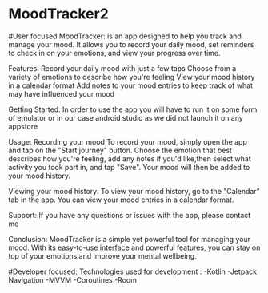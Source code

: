 
# MoodTracker2
#User focused
MoodTracker: is an app designed to help you track and manage your mood. It allows you to record your daily mood,
set reminders to check in on your emotions, and view your progress over time.

Features:
Record your daily mood with just a few taps
Choose from a variety of emotions to describe how you're feeling
View your mood history in a calendar  format
Add notes to your mood entries to keep track of what may have influenced your mood

Getting Started:
In order to use the app you will have to run it on some form of emulator or in our case android studio as we did not launch it on any appstore

Usage:
Recording your mood
To record your mood, simply open the app and tap on the "Start journey" button.
Choose the emotion that best describes how you're feeling, add any notes if you'd like,then select what activity you took part in, and tap "Save". 
Your mood will then be added to your mood history.


Viewing your mood history:
To view your mood history, go to the "Calendar" tab in the app. You can view your mood entries in a calendar format.

Support:
If you have any questions or issues with the app, please contact me 

Conclusion:
MoodTracker is a simple yet powerful tool for managing your mood. With its easy-to-use interface and powerful features, you can stay on top of your emotions and improve your mental wellbeing. 

#Developer focused:
Technologies used for development :
  -Kotlin
  -Jetpack Navigation
  -MVVM
  -Coroutines
  -Room
